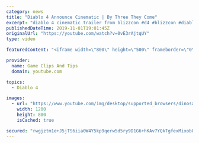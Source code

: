 ```yaml
---
category: news
title: "Diablo 4 Announce Cinematic | By Three They Come"
excerpt: "diablo 4 cinematic trailer from blizzcon #d4 #blizzcon #diablo."
publishedDateTime: 2019-11-01T19:01:45Z
originalUrl: "https://youtube.com/watch?v=0vE3rAjtqUY"
type: video

featuredContent: "<iframe width=\"800\" height=\"500\" frameborder=\"0\" src=\"https://www.youtube.com/embed/0vE3rAjtqUY\" allow=\"accelerometer; autoplay; encrypted-media; gyroscope; picture-in-picture\" allowfullscreen></iframe>"

provider:
  name: Game Clips And Tips
  domain: youtube.com

topics:
  - Diablo 4

images:
  - url: "https://www.youtube.com/img/desktop/supported_browsers/dinosaur.png"
    width: 1200
    height: 800
    isCached: true

secured: "rwgjztm1e+J5jTS6iia0W4Y5kp9qerw5d5ry9D1G6+hKAv7YQkTgfexMixob8YdBzWH3e7crcFxwgDLqFGi0sVbuJ3uzkf+GeQBQKtxHI6p0alVoQF0vz2o42yfVwzMAUkXRvVM844V0WKct0773yHnaVlEN5vLg1D7YD73DCC9SX5Kn+vM+iGWN0lX49lJNFjfMNWuIuUOi6ULJUCXAZyf4Tg5lqdSDvxGUVXke7quYNYdj543lSHtKpUVWkmv4PchTZGhJS1At4AqT5hitd3x9Uw88BLO18wfIZFPjp6dc5vbK2BjFDTlt0lUf9XybVdx6VBrND6UKn0idnrgptm1rhc+RDLNzTCqO47NzjU6dQx2f5QzbiWakt/z3HpDk9w+ahjmRAAMQGQ10dg01QZZtZzJmcFcJgGxejc1v2niI2gaJDSRVFXDUazJXze1z;Vaq/23Vj0eBPwELA5TPZ8A=="
---
```


